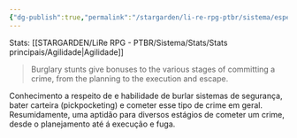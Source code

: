 ```yaml
---
{"dg-publish":true,"permalink":"/stargarden/li-re-rpg-ptbr/sistema/especializacoes/especializacoes-existentes/roubo/","created":"2025-01-11T01:32:05.513-03:00","updated":"2025-01-12T02:35:06.865-03:00"}
---
```



Stats: [[STARGARDEN/LiRe RPG - PTBR/Sistema/Stats/Stats principais/Agilidade\|Agilidade]]

> Burglary stunts give bonuses to the various stages of committing a crime, from the planning to the execution and escape.

Conhecimento a respeito de e habilidade de burlar sistemas de segurança, bater carteira (pickpocketing) e cometer esse tipo de crime em geral. Resumidamente, uma aptidâo para diversos estágios de cometer um crime, desde o planejamento até á execução e fuga.